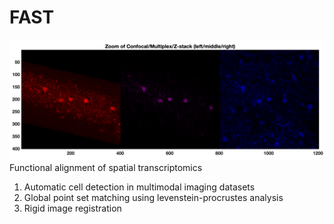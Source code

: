 # FAST

![Demo](https://github.com/evarol/FAST/blob/master/fig1.png)
 Functional alignment of spatial transcriptomics
 
1)  Automatic cell detection in multimodal imaging datasets
2)  Global point set matching using levenstein-procrustes analysis
3)  Rigid image registration

